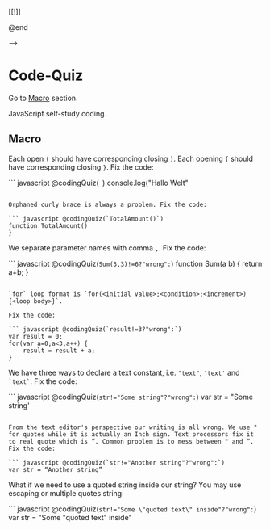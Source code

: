 <!--

@style
.quiz-hide > div:nth-of-type(2) > .lia-quiz-generic > div:nth-of-type(2) > button:first-child {
  display: none;
}

.quiz-hide > .lia-code > .lia-code-control > div:first-child > button:first-child {
  visibility: hidden;
}

.quiz-hide > .lia-code > .lia-code-control > div:first-child > button:first-child:after {
  content: 'Check';
  visibility: visible;
  border: 1px solid rgb(var(--color-highlight));
  border-radius: 0.8rem;
  padding: .5rem .6rem;
  margin-left: -2rem;
}

@end


@codingQuiz: @codingQuiz_(@uid,`@0`,```@1```)


@codingQuiz_
<div class="quiz-hide" id="hidden-quiz-@0">

``` javascript
@2
```
<script>
if(!window.results) {
    window.results = {}
}

try {
    window.results["@0"] = false
    window.results["@0"] = eval(`@input\n@1\n"correct"`)
    console.log(window.results["@0"])
    let btn = document.querySelector('#hidden-quiz-@0 > div:nth-of-type(2) > .lia-quiz-generic > div:nth-of-type(2) > button:first-child');
    btn.click()
} catch(e) {
    console.error(e.message)
}
"LIA: stop"
</script>

<!-- data-solution-button="off" -->
[[!]]
<script>
window.results["@0"] == "correct"
</script>

</div>

@end

-->

# Code-Quiz

Go to [Macro](#macro) section.

JavaScript self-study coding.

## Macro

Each open `(` should have corresponding closing `)`. Each opening `{` should have corresponding closing `}`. Fix the code:

``` javascript @codingQuiz(` `)
console.log("Hallo Welt"
```

Orphaned curly brace is always a problem. Fix the code:

``` javascript @codingQuiz(`TotalAmount()`)
function TotalAmount()
}
```

We separate parameter names with comma `,`. Fix the code:

``` javascript @codingQuiz(`Sum(3,3)!=6?"wrong":`)
function Sum(a b)
{
    return a+b;
}
```

`for` loop format is `for(<initial value>;<condition>;<increment>){<loop body>}`.

Fix the code:

``` javascript @codingQuiz(`result!=3?"wrong":`)
var result = 0;
for(var a=0;a<3,a++) {
    result = result + a;
}
```

We have three ways to declare a text constant, i.e. `"text"`, `'text'` and `` `text` ``. Fix the code:

``` javascript @codingQuiz(`str!="Some string"?"wrong":`)
var str = "Some string'
```

From the text editor's perspective our writing is all wrong. We use " for quotes while it is actually an Inch sign. Text processors fix it to real quote which is “. Common problem is to mess between " and “. Fix the code:

``` javascript @codingQuiz(`str!="Another string"?"wrong":`)
var str = “Another string”
```

What if we need to use a quoted string inside our string? You may use escaping or multiple quotes string:

``` javascript @codingQuiz(`str!="Some \"quoted text\" inside"?"wrong":`)
var str = "Some "quoted text" inside"
```
